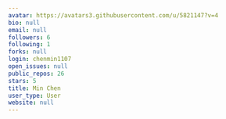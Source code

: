 ```yaml
---
avatar: https://avatars3.githubusercontent.com/u/5821147?v=4
bio: null
email: null
followers: 6
following: 1
forks: null
login: chenmin1107
open_issues: null
public_repos: 26
stars: 5
title: Min Chen
user_type: User
website: null
---
```

